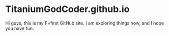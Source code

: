# TitaniumGodCoder.github.io

Hi guys, this is my F=first GitHub site. I am exploring things now, and I hope you have fun.
